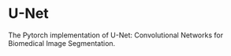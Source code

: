 # U-Net
The Pytorch implementation of  U-Net: Convolutional Networks for Biomedical Image Segmentation.
